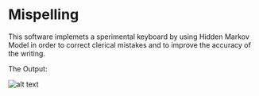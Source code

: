 # Mispelling
This software implemets a sperimental keyboard by using Hidden Markov Model in order to correct clerical mistakes and to improve the accuracy of the writing.

The Output:

![alt text](https://image.ibb.co/dCsKV6/misplelling.png)
